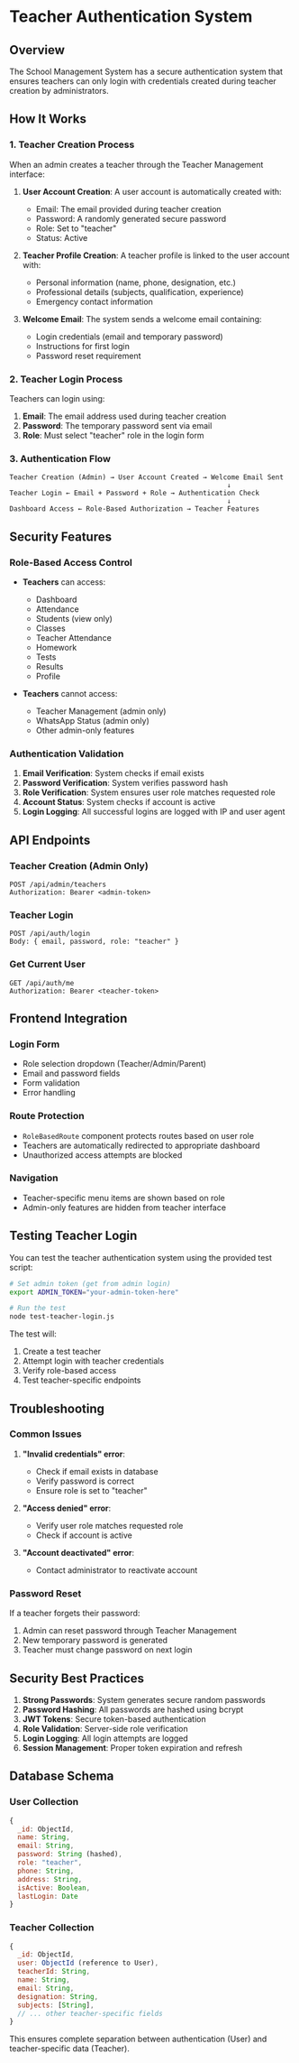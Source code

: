# Teacher Authentication System

## Overview

The School Management System has a secure authentication system that ensures teachers can only login with credentials created during teacher creation by administrators.

## How It Works

### 1. Teacher Creation Process

When an admin creates a teacher through the Teacher Management interface:

1. **User Account Creation**: A user account is automatically created with:
   - Email: The email provided during teacher creation
   - Password: A randomly generated secure password
   - Role: Set to "teacher"
   - Status: Active

2. **Teacher Profile Creation**: A teacher profile is linked to the user account with:
   - Personal information (name, phone, designation, etc.)
   - Professional details (subjects, qualification, experience)
   - Emergency contact information

3. **Welcome Email**: The system sends a welcome email containing:
   - Login credentials (email and temporary password)
   - Instructions for first login
   - Password reset requirement

### 2. Teacher Login Process

Teachers can login using:

1. **Email**: The email address used during teacher creation
2. **Password**: The temporary password sent via email
3. **Role**: Must select "teacher" role in the login form

### 3. Authentication Flow

```
Teacher Creation (Admin) → User Account Created → Welcome Email Sent
                                                      ↓
Teacher Login ← Email + Password + Role → Authentication Check
                                                      ↓
Dashboard Access ← Role-Based Authorization → Teacher Features
```

## Security Features

### Role-Based Access Control

- **Teachers** can access:
  - Dashboard
  - Attendance
  - Students (view only)
  - Classes
  - Teacher Attendance
  - Homework
  - Tests
  - Results
  - Profile

- **Teachers** cannot access:
  - Teacher Management (admin only)
  - WhatsApp Status (admin only)
  - Other admin-only features

### Authentication Validation

1. **Email Verification**: System checks if email exists
2. **Password Verification**: System verifies password hash
3. **Role Verification**: System ensures user role matches requested role
4. **Account Status**: System checks if account is active
5. **Login Logging**: All successful logins are logged with IP and user agent

## API Endpoints

### Teacher Creation (Admin Only)
```
POST /api/admin/teachers
Authorization: Bearer <admin-token>
```

### Teacher Login
```
POST /api/auth/login
Body: { email, password, role: "teacher" }
```

### Get Current User
```
GET /api/auth/me
Authorization: Bearer <teacher-token>
```

## Frontend Integration

### Login Form
- Role selection dropdown (Teacher/Admin/Parent)
- Email and password fields
- Form validation
- Error handling

### Route Protection
- `RoleBasedRoute` component protects routes based on user role
- Teachers are automatically redirected to appropriate dashboard
- Unauthorized access attempts are blocked

### Navigation
- Teacher-specific menu items are shown based on role
- Admin-only features are hidden from teacher interface

## Testing Teacher Login

You can test the teacher authentication system using the provided test script:

```bash
# Set admin token (get from admin login)
export ADMIN_TOKEN="your-admin-token-here"

# Run the test
node test-teacher-login.js
```

The test will:
1. Create a test teacher
2. Attempt login with teacher credentials
3. Verify role-based access
4. Test teacher-specific endpoints

## Troubleshooting

### Common Issues

1. **"Invalid credentials" error**:
   - Check if email exists in database
   - Verify password is correct
   - Ensure role is set to "teacher"

2. **"Access denied" error**:
   - Verify user role matches requested role
   - Check if account is active

3. **"Account deactivated" error**:
   - Contact administrator to reactivate account

### Password Reset

If a teacher forgets their password:
1. Admin can reset password through Teacher Management
2. New temporary password is generated
3. Teacher must change password on next login

## Security Best Practices

1. **Strong Passwords**: System generates secure random passwords
2. **Password Hashing**: All passwords are hashed using bcrypt
3. **JWT Tokens**: Secure token-based authentication
4. **Role Validation**: Server-side role verification
5. **Login Logging**: All login attempts are logged
6. **Session Management**: Proper token expiration and refresh

## Database Schema

### User Collection
```javascript
{
  _id: ObjectId,
  name: String,
  email: String,
  password: String (hashed),
  role: "teacher",
  phone: String,
  address: String,
  isActive: Boolean,
  lastLogin: Date
}
```

### Teacher Collection
```javascript
{
  _id: ObjectId,
  user: ObjectId (reference to User),
  teacherId: String,
  name: String,
  email: String,
  designation: String,
  subjects: [String],
  // ... other teacher-specific fields
}
```

This ensures complete separation between authentication (User) and teacher-specific data (Teacher).